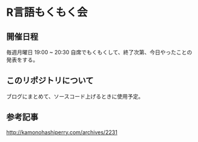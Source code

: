 # R言語もくもく会

## 開催日程

毎週月曜日 19:00 ~ 20:30
自席でもくもくして、終了次第、今日やったことの発表をする。

## このリポジトリについて

ブログにまとめて、ソースコード上げるときに使用予定。

## 参考記事

http://kamonohashiperry.com/archives/2231